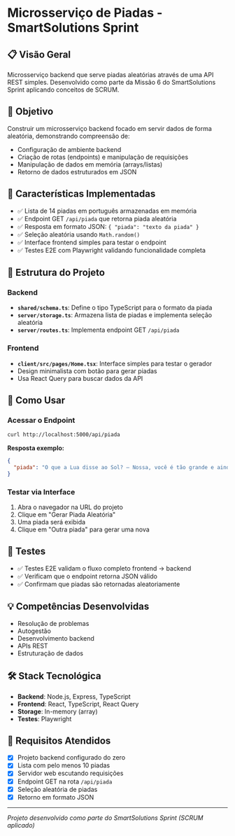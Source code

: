 # Microsserviço de Piadas - SmartSolutions Sprint

## 📋 Visão Geral
Microsserviço backend que serve piadas aleatórias através de uma API REST simples. Desenvolvido como parte da Missão 6 do SmartSolutions Sprint aplicando conceitos de SCRUM.

## 🎯 Objetivo
Construir um microsserviço backend focado em servir dados de forma aleatória, demonstrando compreensão de:
- Configuração de ambiente backend
- Criação de rotas (endpoints) e manipulação de requisições
- Manipulação de dados em memória (arrays/listas)
- Retorno de dados estruturados em JSON

## 🚀 Características Implementadas
- ✅ Lista de 14 piadas em português armazenadas em memória
- ✅ Endpoint GET `/api/piada` que retorna piada aleatória
- ✅ Resposta em formato JSON: `{ "piada": "texto da piada" }`
- ✅ Seleção aleatória usando `Math.random()`
- ✅ Interface frontend simples para testar o endpoint
- ✅ Testes E2E com Playwright validando funcionalidade completa

## 📁 Estrutura do Projeto

### Backend
- **`shared/schema.ts`**: Define o tipo TypeScript para o formato da piada
- **`server/storage.ts`**: Armazena lista de piadas e implementa seleção aleatória
- **`server/routes.ts`**: Implementa endpoint GET `/api/piada`

### Frontend
- **`client/src/pages/Home.tsx`**: Interface simples para testar o gerador
- Design minimalista com botão para gerar piadas
- Usa React Query para buscar dados da API

## 🔧 Como Usar

### Acessar o Endpoint
```bash
curl http://localhost:5000/api/piada
```

**Resposta exemplo:**
```json
{
  "piada": "O que a Lua disse ao Sol? – Nossa, você é tão grande e ainda não te deixam sair à noite!"
}
```

### Testar via Interface
1. Abra o navegador na URL do projeto
2. Clique em "Gerar Piada Aleatória"
3. Uma piada será exibida
4. Clique em "Outra piada" para gerar uma nova

## 🧪 Testes
- ✅ Testes E2E validam o fluxo completo frontend → backend
- ✅ Verificam que o endpoint retorna JSON válido
- ✅ Confirmam que piadas são retornadas aleatoriamente

## 💡 Competências Desenvolvidas
- Resolução de problemas
- Autogestão
- Desenvolvimento backend
- APIs REST
- Estruturação de dados

## 🛠️ Stack Tecnológica
- **Backend**: Node.js, Express, TypeScript
- **Frontend**: React, TypeScript, React Query
- **Storage**: In-memory (array)
- **Testes**: Playwright

## 📌 Requisitos Atendidos
- [x] Projeto backend configurado do zero
- [x] Lista com pelo menos 10 piadas
- [x] Servidor web escutando requisições
- [x] Endpoint GET na rota `/api/piada`
- [x] Seleção aleatória de piadas
- [x] Retorno em formato JSON

---

*Projeto desenvolvido como parte do SmartSolutions Sprint (SCRUM aplicado)*
